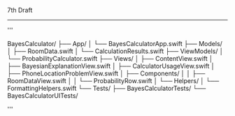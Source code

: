 7th Draft

- - - -

'''

BayesCalculator/
├── App/
│   └── BayesCalculatorApp.swift
├── Models/
│   ├── RoomData.swift
│   └── CalculationResults.swift
├── ViewModels/
│   └── ProbabilityCalculator.swift
├── Views/
│   ├── ContentView.swift
│   ├── BayesianExplanationView.swift
│   ├── CalculatorUsageView.swift
│   ├── PhoneLocationProblemView.swift
│   ├── Components/
│   │   ├── RoomDataView.swift
│   │   └── ProbabilityRow.swift
│   └── Helpers/
│       └── FormattingHelpers.swift
└── Tests/
    ├── BayesCalculatorTests/
    └── BayesCalculatorUITests/

'''

